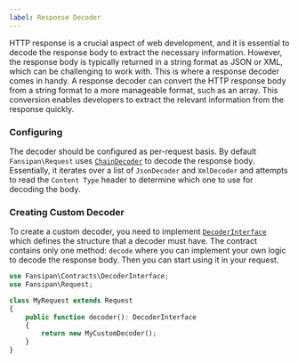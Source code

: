 ```yaml
---
label: Response Decoder
---
```


HTTP response is a crucial aspect of web development, and it is essential to decode the response body to extract the necessary information. However, the response body is typically returned in a string format as JSON or XML, which can be challenging to work with. This is where a response decoder comes in handy. A response decoder can convert the HTTP response body from a string format to a more manageable format, such as an array. This conversion enables developers to extract the relevant information from the response quickly.

### Configuring

The decoder should be configured as per-request basis. By default `Fansipan\Request` uses [`ChainDecoder`](https://github.com/phanxipang/fansipan/blob/18f96c176bed75fa321df6a675146820760e295f/src/Request.php#L124-L130) to decode the response body. Essentially, it iterates over a list of `JsonDecoder` and `XmlDecoder` and attempts to read the `Content Type` header to determine which one to use for decoding the body.

### Creating Custom Decoder

To create a custom decoder, you need to implement [`DecoderInterface`](https://github.com/phanxipang/fansipan/blob/main/src/Contracts/DecoderInterface.php) which defines the structure that a decoder must have. The contract contains only one method: `decode` where you can implement your own logic to decode the response body. Then you can start using it in your request.

```php
use Fansipan\Contracts\DecoderInterface;
use Fansipan\Request;

class MyRequest extends Request
{
    public function decoder(): DecoderInterface
    {
        return new MyCustomDecoder();
    }
}
```
